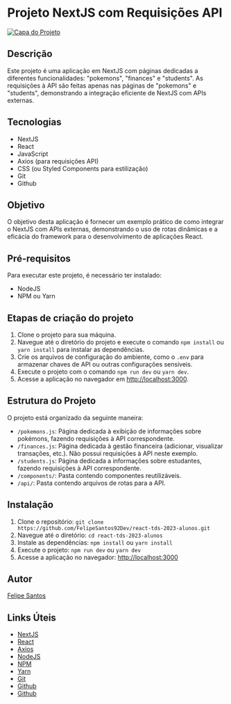 # Projeto NextJS com Requisições API

[![Capa do Projeto](https://i.imgur.com/E8YvzaC.png)](https://github.com/FelipeSantos92Dev/react-tds-2023-alunos)

## Descrição

Este projeto é uma aplicação em NextJS com páginas dedicadas a diferentes funcionalidades: "pokemons", "finances" e "students". As requisições à API são feitas apenas nas páginas de "pokemons" e "students", demonstrando a integração eficiente de NextJS com APIs externas.

## Tecnologias

- NextJS
- React
- JavaScript
- Axios (para requisições API)
- CSS (ou Styled Components para estilização)
- Git
- Github

## Objetivo

O objetivo desta aplicação é fornecer um exemplo prático de como integrar o NextJS com APIs externas, demonstrando o uso de rotas dinâmicas e a eficácia do framework para o desenvolvimento de aplicações React.

## Pré-requisitos

Para executar este projeto, é necessário ter instalado:

- NodeJS
- NPM ou Yarn

## Etapas de criação do projeto

1. Clone o projeto para sua máquina.
2. Navegue até o diretório do projeto e execute o comando `npm install` ou `yarn install` para instalar as dependências.
3. Crie os arquivos de configuração do ambiente, como o `.env` para armazenar chaves de API ou outras configurações sensíveis.
4. Execute o projeto com o comando `npm run dev` ou `yarn dev`.
5. Acesse a aplicação no navegador em [http://localhost:3000](http://localhost:3000).

## Estrutura do Projeto

O projeto está organizado da seguinte maneira:

- `/pokemons.js`: Página dedicada à exibição de informações sobre pokémons, fazendo requisições à API correspondente.
- `/finances.js`: Página dedicada à gestão financeira (adicionar, visualizar transações, etc.). Não possui requisições à API neste exemplo.
- `/students.js`: Página dedicada a informações sobre estudantes, fazendo requisições à API correspondente.
- `/components/`: Pasta contendo componentes reutilizáveis.
- `/api/`: Pasta contendo arquivos de rotas para a API.

## Instalação

1. Clone o repositório: `git clone https://github.com/FelipeSantos92Dev/react-tds-2023-alunos.git`
2. Navegue até o diretório: `cd react-tds-2023-alunos`
3. Instale as dependências: `npm install` ou `yarn install`
4. Execute o projeto: `npm run dev` ou `yarn dev`
5. Acesse a aplicação no navegador: [http://localhost:3000](http://localhost:3000)

## Autor

[Felipe Santos](https://github.com/FelipeSantos92Dev)

## Links Úteis

- [NextJS](https://nextjs.org/)
- [React](https://reactjs.org/)
- [Axios](https://axios-http.com/)
- [NodeJS](https://nodejs.org/en/)
- [NPM](https://www.npmjs.com/)
- [Yarn](https://yarnpkg.com/)
- [Git](https://git-scm.com/)
- [Github](https://github.com/FelipeSantos92Dev/node-tds-2023-alunos)
- [Github](https://github.com/FelipeSantos92Dev/react-tds-2023-alunos)
